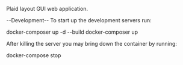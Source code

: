 Plaid layout GUI web application.

--Development--
To start up the development servers run:

docker-composer up -d --build
docker-composer up

After killing the server you may bring down the container by running:

docker-compose stop
